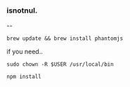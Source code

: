 ### isnotnul.
--

```
brew update && brew install phantomjs
```

if you need..
```
sudo chown -R $USER /usr/local/bin
```

```
npm install
```
